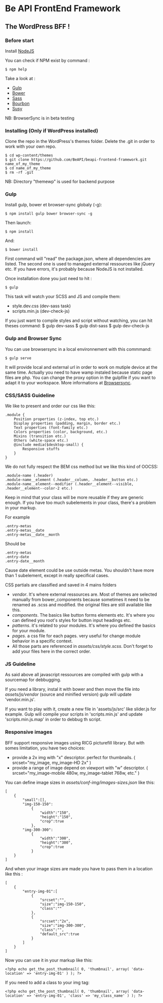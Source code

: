 # Be API FrontEnd Framework
## The WordPress BFF !

### Before start ###

Install [NodeJS](https://nodejs.org)

You can check if NPM exist by command :

    $ npm help

Take a look at :

* [Gulp](https://http://gulpjs.com/)
* [Bower](https://bower.io)
* [Sass](http://sass-lang.com/)
* [Bourbon](http://bourbon.io/)
* [Susy](http://susy.oddbird.net/)

NB: BrowserSync is in beta testing

### Installing (Only if WordPress installed)  ###

Clone the repo in the WordPress's themes folder. Delete the .git in order to work with your own repo.

    $ cd wp-content/themes
    $ git clone https://github.com/BeAPI/beapi-frontend-framework.git name_of_my_theme
    $ cd name_of_my_theme
    $ rm -rf .git

NB: Directory "themewp" is used for backend purpose

### Gulp ###

Install gulp, bower et browser-sync globaly (-g):

    $ npm install gulp bower browser-sync -g

Then launch:

    $ npm install

And:

    $ bower install

First command will "read" the package.json, where all dependencies are listed.
The second one is used to managed external ressources like jQuery etc.
If you have errors, it's probably because NodeJS is not installed.

Once installation done you just need to hit :

    $ gulp

This task will watch your SCSS and JS and compile them:

* style.dev.css (dev-sass task) 
* scripts.min.js (dev-check-js)

If you just want to compile styles and script without watching, you can hit theses command:
    $ gulp dev-sass
    $ gulp dist-sass
    $ gulp dev-check-js

### Gulp and Browser Sync ###
You can use browsersync in a local environnement with this commmand:

    $ gulp serve

It will provide local and external url in order to work on mutiple device at the same time.
Actually you need to have wamp instaled because static page files are php. You can change the proxy option in the gulpfile if you want to adapt it to your workspace. More informations at [Browsersync](http://www.browsersync.io/).

### CSS/SASS Guideline ###
We like to present and order our css like this:

    .module {
        Position properties (z-index, top etc.)
        Display properties (padding, margin, border etc.)
        Text properties (font-family etc.)
        Colors properties (color, background, etc.)
        Mixins (transition etc.)
        Others (white-space etc.)
        @include media($desktop-small) {
            Responsive stuffs
        }
    }
    
We do not fully respect the BEM css method but we like this kind of OOCSS:

    .module-name (.header)
    .module-name__element (.header__column, .header__button etc.)
    .module-name__element--modifier (.header__element--visible, .header__element--color-2 etc.)

Keep in mind that your class will be more reusable if they are generic enough. If you have too much subelements in your class, there's a problem in your markup.

For example

    .entry-metas
    .entry-metas__date
    .entry-metas__date__month
Should be

    .entry-metas
    .entry-date
    .entry-date__month
Cause date element could be use outside metas. You shouldn't have more than 1 subelement, except in really specifical cases.


CSS partials are classified and saved in 4 mains folders

* *vendor*. It's where external ressources are. Most of themes are selected manually from bower_components because sometimes it need to be renamed as .scss and modified. the original files are still available like this.
* *components*. The basics like button forms elements etc. It's where you can defined you root's styles for button input headings etc.
* *patterns*. it's related to your modules. It's where you defined the basics for your module.
* *pages*. a css file for each pages. very useful for change module behavior in a specific context.
* All those parts are referenced in *assets/css/style.scss*. Don't forget to add your files here in the correct order.

### JS Guideline ###

As said above all javascript ressources are compiled with gulp with a sourcemap for debbugging.

If you need a library, instal it with bower and then move the file into *assets/js/vendor* (source and minified version) gulp will update 'vendor.min.js'.

If you want to play with it, create a new file in 'assets/js/src' like slider.js for example. Gulp will compile your scripts in 'scripts.min.js' and update 'scripts.min.js.map' in order to debbug th script.


### Responsive images ###

BFF support responsive images using RICG picturefill library. But with somes limitation, you have two choices:
* provide a 2x img with "x" descriptor. perfect for thumbnails. ( srcset="my_image, my_image-HD 2x" )
* provide a range of image depend on viewport with "w" descriptor. ( srcset="my_image-mobile 480w, my_image-tablet 768w, etc." )

You can define image sizes in *assets/conf-img/images-sizes.json* like this:

    [
    	{
    		"small":[],
    		"img-150-150":
    			{
    				"width":"150",
    				"height":"150",
    				"crop":true
    			},
    		"img-300-300":
    			{
    				"width":"300",
    				"height":"300",
    				"crop":true
    			}
    	}
    ]

And when your image sizes are made you have to pass them in a location like this :

    [
    	{
    		"entry-img-01":[
    			{
    				"srcset":"",
    				"size":"img-150-150",
    				"class":""
    			},
    			{
    				"srcset":"2x",
    				"size":"img-300-300",
    				"class":"",
    				"default_src":true
    			}
    		]
    	}
    ]

Now you can use it in your markup like this:

    <?php echo get_the_post_thumbnail( 0, 'thumbnail', array( 'data-location' => 'entry-img-01' ) ); ?>

If you need to add a class to your img tag:

    <?php echo get_the_post_thumbnail( 0, 'thumbnail', array( 'data-location' => 'entry-img-01', 'class' => 'my_class_name' ) ); ?>